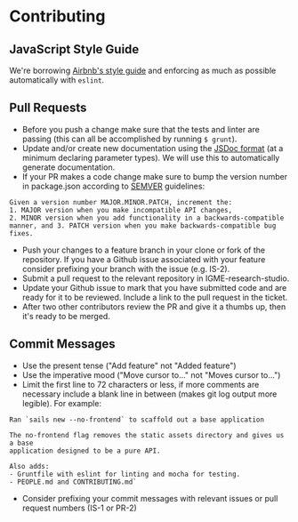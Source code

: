 Contributing
===

## JavaScript Style Guide

We're borrowing [Airbnb's style guide](https://github.com/airbnb/javascript/tree/master/es5) and enforcing as much as possible automatically with `eslint`.

## Pull Requests

* Before you push a change make sure that the tests and linter are passing (this can all be accomplished by running `$ grunt`).
* Update and/or create new documentation using the [JSDoc format](http://usejsdoc.org/) (at a minimum declaring parameter types). We will use this to automatically generate documentation.
* If your PR makes a code change make sure to bump the version number in package.json according to [SEMVER](http://semver.org/) guidelines:

```
Given a version number MAJOR.MINOR.PATCH, increment the:
1. MAJOR version when you make incompatible API changes,
2. MINOR version when you add functionality in a backwards-compatible manner, and 3. PATCH version when you make backwards-compatible bug fixes.
```

* Push your changes to a feature branch in your clone or fork of the repository. If you have a Github issue associated with your feature consider prefixing your branch with the issue (e.g. IS-2).
* Submit a pull request to the relevant repository in IGME-research-studio.
* Update your Github issue to mark that you have submitted code and are ready for it to be reviewed. Include a link to the pull request in the ticket.
* After two other contributors review the PR and give it a thumbs up, then it's ready to be merged.

## Commit Messages

* Use the present tense ("Add feature" not "Added feature")
* Use the imperative mood ("Move cursor to..." not "Moves cursor to...")
* Limit the first line to 72 characters or less, if more comments are necessary include a blank line in between (makes git log output more legible). For example:

```
Ran `sails new --no-frontend` to scaffold out a base application

The no-frontend flag removes the static assets directory and gives us a base
application designed to be a pure API.

Also adds:
- Gruntfile with eslint for linting and mocha for testing.
- PEOPLE.md and CONTRIBUTING.md`
```

* Consider prefixing your commit messages with relevant issues or pull request numbers (IS-1 or PR-2)
